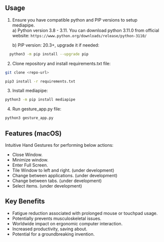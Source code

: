 ## Usage

1. Ensure you have compatible python and PIP versions to setup mediapipe.<br>
   a) Python version 3.8 - 3.11. You can download python 3.11.0 from official website:
`https://www.python.org/downloads/release/python-3110/`

   b) PIP version: 20.3+, upgrade it if needed:
```bash
  python3 -m pip install --upgrade pip
```
2. Clone repository and install requirements.txt file:
```bash
git clone <repo-url>
```
```bash
pip3 install -r requirements.txt
```
3. Install mediapipe:
```bash
python3 -m pip install mediapipe
```
4. Run gesture_app.py file:
```bash
python3 gesture_app.py
```


## Features (macOS)
Intuitive Hand Gestures for performing below actions:
- Close Window.
- Minimize window.
- Enter Full Screen.
- Tile Window to left and right. (under development)
- Change between applications. (under development)
- Change between tabs. (under development)
- Select items. (under development)

## Key Benefits
- Fatigue reduction associated with prolonged mouse or touchpad usage.
- Potentially prevents musculoskeletal issues.
- Worldwide impact on ergonomic computer interaction.
- Increased productivity, saving about.
- Potential for a groundbreaking invention.


